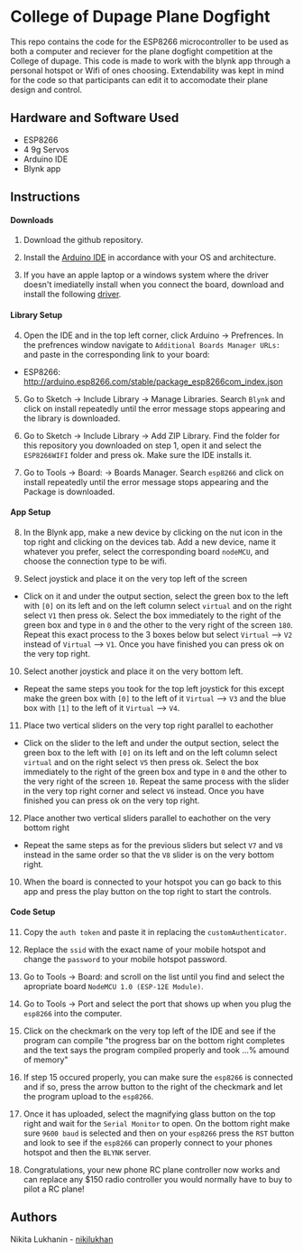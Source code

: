# College of Dupage Plane Dogfight
This repo contains the code for the ESP8266 microcontroller to be used as both a computer and reciever for the plane dogfight competition at the College of dupage. This code is made to work with the blynk app through a personal hotspot or Wifi of ones choosing. Extendability was kept in mind for the code so that participants can edit it to accomodate their plane design and control.

## Hardware and Software Used
- ESP8266
- 4 9g Servos
- Arduino IDE
- Blynk app

## Instructions

#### Downloads
1. Download the github repository.

2. Install the [Arduino IDE](https://www.arduino.cc/en/Main/Software) in accordance with your OS and architecture.

3. If you have an apple laptop or a windows system where the driver doesn't imediatelly install when you connect the board, download and install the following [driver](https://www.silabs.com/products/development-tools/software/usb-to-uart-bridge-vcp-drivers).

#### Library Setup
4. Open the IDE and in the top left corner, click Arduino -> Prefrences. In the prefrences window navigate to `Additional Boards Manager URLs:` and paste in the corresponding link to your board:
- ESP8266: http://arduino.esp8266.com/stable/package_esp8266com_index.json

5. Go to Sketch -> Include Library -> Manage Libraries. Search `Blynk` and click on install repeatedly until the error message stops appearing and the library is downloaded.

6. Go to Sketch -> Include Library -> Add ZIP Library. Find the folder for this repository you downloaded on step 1, open it and select the `ESP8266WIFI` folder and press ok. Make sure the IDE installs it.

7. Go to Tools -> Board: -> Boards Manager. Search `esp8266` and click on install repeatedly until the error message stops appearing and the Package is downloaded.

#### App Setup
8. In the Blynk app, make a new device by clicking on the nut icon in the top right and clicking on the devices tab. Add a new device, name it whatever you prefer, select the corresponding board `nodeMCU`, and choose the connection type to be wifi.

9. Select joystick and place it on the very top left of the screen
- Click on it and under the output section, select the green box to the left with `[0]` on its left and on the left column select `virtual` and on the right select `V1` then press ok. Select the box immediately to the right of the green box and type in `0` and the other to the very right of the screen `180`. Repeat this exact process to the 3 boxes below  but select `Virtual` --> `V2` instead of `Virtual` --> `V1`. Once you have finished you can press ok on the very top right.
    
10. Select another joystick and place it on the very bottom left.
- Repeat the same steps you took for the top left joystick for this except make the green box with `[0]` to the left of it `Virtual` --> `V3` and the blue box with `[1]` to the left of it `Virtual` --> `V4`.
    
11. Place two vertical sliders on the very top right parallel to eachother
- Click on the slider to the left and under the output section, select the green box to the left with `[0]` on its left and on the left column select `virtual` and on the right select `V5` then press ok. Select the box immediately to the right of the green box and type in `0` and the other to the very right of the screen `10`. Repeat the same process with the slider in the very top right corner and select `V6` instead. Once you have finished you can press ok on the very top right.
   
12. Place another two vertical sliders parallel to eachother on the very bottom right
- Repeat the same steps as for the previous sliders but select `V7` and `V8` instead in the same order so that the `V8` slider is on the very bottom right. 
  
10. When the board is connected to your hotspot you can go back to this app and press the play button on the top right to start the controls.

#### Code Setup
11. Copy the `auth token` and paste it in replacing the `customAuthenticator`.

12. Replace the `ssid` with the exact name of your mobile hotspot and change the `password` to your mobile hotspot password.

13. Go to Tools -> Board: and scroll on the list until you find and select the apropriate board `NodeMCU 1.0 (ESP-12E Module)`.

14. Go to Tools -> Port and select the port that shows up when you plug the `esp8266` into the computer.

15. Click on the checkmark on the very top left of the IDE and see if the program can compile "the progress bar on the bottom right completes and the text says the program compiled properly and took ...% amound of memory"

16. If step 15 occured properly, you can make sure the `esp8266` is connected and if so, press the arrow button to the right of the checkmark and let the program upload to the `esp8266`.

17. Once it has uploaded, select the magnifying glass button on the top right and wait for the `Serial Monitor` to open. On the bottom right make sure `9600 baud` is selected and then on your `esp8266` press the `RST` button and look to see if the `esp8266` can properly connect to your phones hotspot and then the `BLYNK` server.

18. Congratulations, your new phone RC plane controller now works and can replace any $150 radio controller you would normally have to buy to pilot a RC plane!

## Authors
Nikita Lukhanin - [nikilukhan](https://github.com/nikilukhan)

